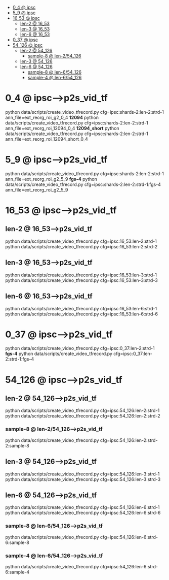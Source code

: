 <!-- MarkdownTOC -->

- [0_4        @ ipsc](#0_4___ipsc_)
- [5_9       @ ipsc](#5_9___ipsc_)
- [16_53       @ ipsc](#16_53___ipsc_)
    - [len-2       @ 16_53](#len_2___16_5_3_)
    - [len-3       @ 16_53](#len_3___16_5_3_)
    - [len-6       @ 16_53](#len_6___16_5_3_)
- [0_37       @ ipsc](#0_37___ipsc_)
- [54_126       @ ipsc](#54_126___ipsc_)
    - [len-2       @ 54_126](#len_2___54_126_)
        - [sample-8       @ len-2/54_126](#sample_8___len_2_54_126_)
    - [len-3       @ 54_126](#len_3___54_126_)
    - [len-6       @ 54_126](#len_6___54_126_)
        - [sample-8       @ len-6/54_126](#sample_8___len_6_54_126_)
        - [sample-4       @ len-6/54_126](#sample_4___len_6_54_126_)

<!-- /MarkdownTOC -->

<a id="0_4___ipsc_"></a>
# 0_4        @ ipsc-->p2s_vid_tf
python data/scripts/create_video_tfrecord.py cfg=ipsc:shards-2:len-2:strd-1 ann_file=ext_reorg_roi_g2_0_4
**12094**
python data/scripts/create_video_tfrecord.py cfg=ipsc:shards-2:len-2:strd-1 ann_file=ext_reorg_roi_12094_0_4
**12094_short**
python data/scripts/create_video_tfrecord.py cfg=ipsc:shards-2:len-2:strd-1 ann_file=ext_reorg_roi_12094_short_0_4

<a id="5_9___ipsc_"></a>
# 5_9       @ ipsc-->p2s_vid_tf
python data/scripts/create_video_tfrecord.py cfg=ipsc:shards-2:len-2:strd-1 ann_file=ext_reorg_roi_g2_5_9
**fgs-4**
python data/scripts/create_video_tfrecord.py cfg=ipsc:shards-2:len-2:strd-1:fgs-4 ann_file=ext_reorg_roi_g2_5_9

<a id="16_53___ipsc_"></a>
# 16_53       @ ipsc-->p2s_vid_tf
<a id="len_2___16_5_3_"></a>
## len-2       @ 16_53-->p2s_vid_tf
python data/scripts/create_video_tfrecord.py cfg=ipsc:16_53:len-2:strd-1
python data/scripts/create_video_tfrecord.py cfg=ipsc:16_53:len-2:strd-2
<a id="len_3___16_5_3_"></a>
## len-3       @ 16_53-->p2s_vid_tf
python data/scripts/create_video_tfrecord.py cfg=ipsc:16_53:len-3:strd-1
python data/scripts/create_video_tfrecord.py cfg=ipsc:16_53:len-3:strd-3
<a id="len_6___16_5_3_"></a>
## len-6       @ 16_53-->p2s_vid_tf
python data/scripts/create_video_tfrecord.py cfg=ipsc:16_53:len-6:strd-1
python data/scripts/create_video_tfrecord.py cfg=ipsc:16_53:len-6:strd-6

<a id="0_37___ipsc_"></a>
# 0_37       @ ipsc-->p2s_vid_tf
python data/scripts/create_video_tfrecord.py cfg=ipsc:0_37:len-2:strd-1
**fgs-4**
python data/scripts/create_video_tfrecord.py cfg=ipsc:0_37:len-2:strd-1:fgs-4 

<a id="54_126___ipsc_"></a>
# 54_126       @ ipsc-->p2s_vid_tf
<a id="len_2___54_126_"></a>
## len-2       @ 54_126-->p2s_vid_tf
python data/scripts/create_video_tfrecord.py cfg=ipsc:54_126:len-2:strd-1
python data/scripts/create_video_tfrecord.py cfg=ipsc:54_126:len-2:strd-2
<a id="sample_8___len_2_54_126_"></a>
### sample-8       @ len-2/54_126-->p2s_vid_tf
python data/scripts/create_video_tfrecord.py cfg=ipsc:54_126:len-2:strd-2:sample-8

<a id="len_3___54_126_"></a>
## len-3       @ 54_126-->p2s_vid_tf
python data/scripts/create_video_tfrecord.py cfg=ipsc:54_126:len-3:strd-1
python data/scripts/create_video_tfrecord.py cfg=ipsc:54_126:len-3:strd-3
<a id="len_6___54_126_"></a>
## len-6       @ 54_126-->p2s_vid_tf
python data/scripts/create_video_tfrecord.py cfg=ipsc:54_126:len-6:strd-1
python data/scripts/create_video_tfrecord.py cfg=ipsc:54_126:len-6:strd-6
<a id="sample_8___len_6_54_126_"></a>
### sample-8       @ len-6/54_126-->p2s_vid_tf
python data/scripts/create_video_tfrecord.py cfg=ipsc:54_126:len-6:strd-6:sample-8
<a id="sample_4___len_6_54_126_"></a>
### sample-4       @ len-6/54_126-->p2s_vid_tf
python data/scripts/create_video_tfrecord.py cfg=ipsc:54_126:len-6:strd-6:sample-4
